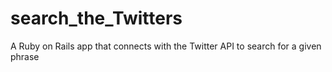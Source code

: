 search_the_Twitters
===================

A Ruby on Rails app that connects with the Twitter API to search for a given phrase
